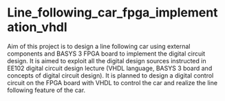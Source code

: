 # Line_following_car_fpga_implementation_vhdl
Aim of this project is to design a line following car using external components and BASYS 3 FPGA board to implement the digital circuit design. It is aimed to exploit all the digital design sources instructed in EE102 digital circuit design lecture (VHDL language, BASYS 3 board and concepts of digital circuit design). It is planned to design a digital control circuit on the FPGA board with VHDL to control the car and realize the line following feature of the car. 

